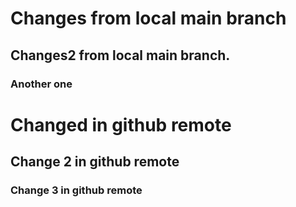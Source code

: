# Changes from local main branch

## Changes2 from local main branch.

### Another one

# Changed in github remote

## Change 2 in github remote

### Change 3 in github remote
